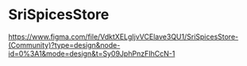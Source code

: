 # SriSpicesStore
https://www.figma.com/file/VdktXELgIjvVCElave3QU1/SriSpicesStore-(Community)?type=design&node-id=0%3A1&mode=design&t=Sy09JphPnzFIhCcN-1
